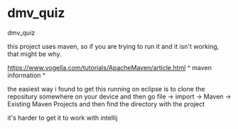 # dmv_quiz
dmv_quiz


this project uses maven, so if you are trying to run it and it isn't working, 
that might be why.

https://www.vogella.com/tutorials/ApacheMaven/article.html
^ maven information ^

the easiest way i found to get this running on eclipse is to 
clone the repositury somewhere on your device and then go 
file -> import -> Maven -> Existing Maven Projects
and then find the directory with the project

it's harder to get it to work with intellij